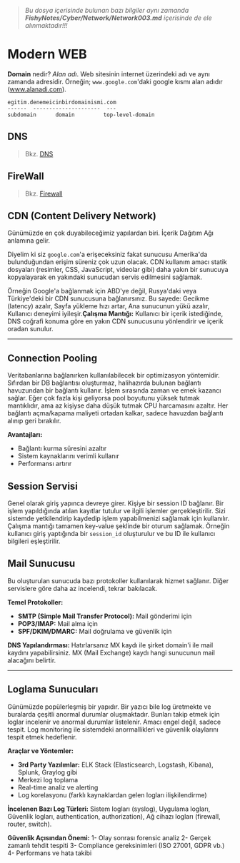 > *Bu dosya içerisinde bulunan bazı bilgiler aynı zamanda **FishyNotes/Cyber/Network/Network003.md** içerisinde de ele alınmaktadır!!!*

# Modern WEB
**Domain** nedir? *Alan adı*. Web sitesinin internet üzerindeki adı ve aynı zamanda adresidir. Örneğin;
`www.google.com`'daki google kısmı alan adıdır (www.alanadi.com).
```
egitim.denemeicinbirdomainismi.com
------  ---------------------  ---
subdomain      domain         top-level-domain

```
## DNS
> Bkz. [DNS](../Network/Network003.md)

## FireWall
> Bkz. [Firewall](../Network/Network003.md)

## CDN (Content Delivery Network)

Günümüzde en çok duyabileceğimiz yapılardan biri. İçerik Dağıtım Ağı anlamına gelir. 

Diyelim ki siz `google.com`'a erişeceksiniz fakat sunucusu Amerika'da bulunduğundan erişim süreniz çok uzun olacak. CDN kullanım amacı statik dosyaları (resimler, CSS, JavaScript, videolar gibi) daha yakın bir sunucuya kopyalayarak en yakındaki sunucudan servis edilmesini sağlamak. 

Örneğin Google'a bağlanmak için ABD'ye değil, Rusya'daki veya Türkiye'deki bir CDN sunucusuna bağlanırsınız. Bu sayede: Gecikme (latency) azalır, Sayfa yükleme hızı artar, Ana sunucunun yükü azalır, Kullanıcı deneyimi iyileşir.**Çalışma Mantığı:** Kullanıcı bir içerik istediğinde, DNS coğrafi konuma göre en yakın CDN sunucusunu yönlendirir ve içerik oradan sunulur.

---

## Connection Pooling

Veritabanlarına bağlanırken kullanılabilecek bir optimizasyon yöntemidir. Sıfırdan bir DB bağlantısı oluşturmaz, halihazırda bulunan bağlantı havuzundan bir bağlantı kullanır. İşlem sırasında zaman ve emek kazancı sağlar. Eğer çok fazla kişi geliyorsa pool boyutunu yüksek tutmak mantıklıdır, ama az kişiyse daha düşük tutmak CPU harcamasını azaltır. Her bağlantı açma/kapama maliyeti ortadan kalkar, sadece havuzdan bağlantı alınıp geri bırakılır.

**Avantajları:**
- Bağlantı kurma süresini azaltır
- Sistem kaynaklarını verimli kullanır
- Performansı artırır

## Session Servisi

Genel olarak giriş yapınca devreye girer. Kişiye bir session ID bağlanır. Bir işlem yapıldığında atılan kayıtlar tutulur ve ilgili işlemler gerçekleştirilir. Sizi sistemde yetkilendirip kaydedip işlem yapabilmenizi sağlamak için kullanılır. Çalışma mantığı tamamen key-value şeklinde bir oturum sağlamak. Örneğin kullanıcı giriş yaptığında bir `session_id` oluşturulur ve bu ID ile kullanıcı bilgileri eşleştirilir.

## Mail Sunucusu

Bu oluşturulan sunucuda bazı protokoller kullanılarak hizmet sağlanır. Diğer servislere göre daha az incelendi, tekrar bakılacak.

**Temel Protokoller:**
- **SMTP (Simple Mail Transfer Protocol):** Mail gönderimi için
- **POP3/IMAP:** Mail alma için
- **SPF/DKIM/DMARC:** Mail doğrulama ve güvenlik için

**DNS Yapılandırması:** Hatırlarsanız MX kaydı ile şirket domain'i ile mail kaydını yapabilirsiniz. MX (Mail Exchange) kaydı hangi sunucunun mail alacağını belirtir.

---

## Loglama Sunucuları

Günümüzde popülerleşmiş bir yapıdır. Bir yazıcı bile log üretmekte ve buralarda çeşitli anormal durumlar oluşmaktadır. Bunları takip etmek için loglar incelenir ve anormal durumlar listelenir. Amacı engel değil, sadece tespit. Log monitoring ile sistemdeki anormallikleri ve güvenlik olaylarını tespit etmek hedeflenir.

**Araçlar ve Yöntemler:**
- **3rd Party Yazılımlar:** ELK Stack (Elasticsearch, Logstash, Kibana), Splunk, Graylog gibi
- Merkezi log toplama
- Real-time analiz ve alerting
- Log korelasyonu (farklı kaynaklardan gelen logları ilişkilendirme)

**İncelenen Bazı Log Türleri:** Sistem logları (syslog), Uygulama logları, Güvenlik logları, authentication, authorization), Ağ cihazı logları (firewall, router, switch).

**Güvenlik Açısından Önemi:**
1- Olay sonrası forensic analiz
2- Gerçek zamanlı tehdit tespiti
3- Compliance gereksinimleri (ISO 27001, GDPR vb.)
4- Performans ve hata takibi
